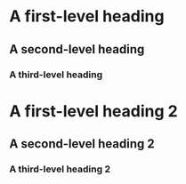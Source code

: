 # A first-level heading
## A second-level heading
### A third-level heading

# A first-level heading 2
## A second-level heading 2
### A third-level heading 2
